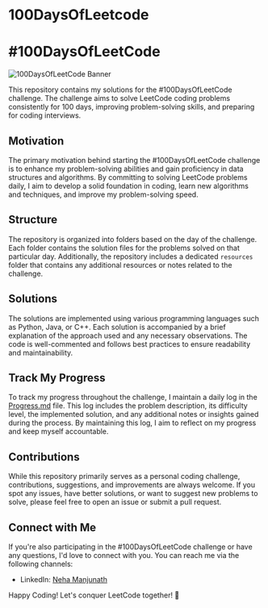 # 100DaysOfLeetcode

# #100DaysOfLeetCode

![100DaysOfLeetCode Banner](banner.png)

This repository contains my solutions for the #100DaysOfLeetCode challenge. The challenge aims to solve LeetCode coding problems consistently for 100 days, improving problem-solving skills, and preparing for coding interviews.

## Motivation

The primary motivation behind starting the #100DaysOfLeetCode challenge is to enhance my problem-solving abilities and gain proficiency in data structures and algorithms. By committing to solving LeetCode problems daily, I aim to develop a solid foundation in coding, learn new algorithms and techniques, and improve my problem-solving speed.

## Structure

The repository is organized into folders based on the day of the challenge. Each folder contains the solution files for the problems solved on that particular day. Additionally, the repository includes a dedicated `resources` folder that contains any additional resources or notes related to the challenge.

## Solutions

The solutions are implemented using various programming languages such as Python, Java, or C++. Each solution is accompanied by a brief explanation of the approach used and any necessary observations. The code is well-commented and follows best practices to ensure readability and maintainability.

## Track My Progress

To track my progress throughout the challenge, I maintain a daily log in the [Progress.md](Progress.md) file. This log includes the problem description, its difficulty level, the implemented solution, and any additional notes or insights gained during the process. By maintaining this log, I aim to reflect on my progress and keep myself accountable.

## Contributions

While this repository primarily serves as a personal coding challenge, contributions, suggestions, and improvements are always welcome. If you spot any issues, have better solutions, or want to suggest new problems to solve, please feel free to open an issue or submit a pull request.

## Connect with Me

If you're also participating in the #100DaysOfLeetCode challenge or have any questions, I'd love to connect with you. You can reach me via the following channels:

- LinkedIn: [Neha Manjunath](https://www.linkedin.com/in/nehaamanjunath/)


Happy Coding! Let's conquer LeetCode together! 🚀

